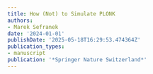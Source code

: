 ```yaml
---
title: How (Not) to Simulate PLONK
authors:
- Marek Sefranek
date: '2024-01-01'
publishDate: '2025-05-18T16:29:53.474364Z'
publication_types:
- manuscript
publication: '*Springer Nature Switzerland*'
---
```

